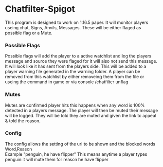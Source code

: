 # Chatfilter-Spigot
This program is designed to work on 1.16.5 paper. It will monitor players useing  chat, Signs, Anvils, Messages. These will be either flaged as possible flag or a Mute.


### Possible Flags

Possible flags will add the player to a active watchlist and log the players message and source they were flaged for it will also not send this message. It will look like it has sent from the players side. This will be added to a player warning file generated in the warning folder. A player can be removed from this watchlist by either removeing them from the file or useing the command in game or via console /chatfilter unflag <Player>
  
### Mutes
Mutes are confirmed player hits this happens when any word is 100% detected in a players message. The player will then be muted their message will be logged. They will be told they are muted and given the link to appeal & told the reason.
  
  
### Config
  The config allows the setting of the url to be shown and the blocked words
  Word,Reason  
  Example "penguin, he have flipper" 
  This means anytime a player types penguin it will mute them for reason he have flipper
